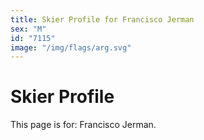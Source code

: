 ```yaml
---
title: Skier Profile for Francisco Jerman
sex: "M"
id: "7115"
image: "/img/flags/arg.svg" 
---
```


# Skier Profile

This page is for: Francisco Jerman.
    